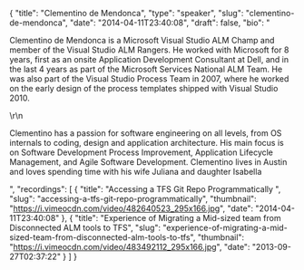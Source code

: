 {
  "title": "Clementino de Mendonca",
  "type": "speaker",
  "slug": "clementino-de-mendonca",
  "date": "2014-04-11T23:40:08",
  "draft": false,
  "bio": "<p>Clementino de Mendonca is a Microsoft Visual Studio ALM Champ and member of the Visual Studio ALM Rangers. He worked with Microsoft for 8 years, first as an onsite Application Development Consultant at Dell, and in the last 4 years as part of the Microsoft Services National ALM Team. He was also part of the Visual Studio Process Team in 2007, where he worked on the early design of the process templates shipped with Visual Studio 2010.</p>\r\n<p>Clementino has a passion for software engineering on all levels, from OS internals to coding, design and application architecture. His main focus is on Software Development Process Improvement, Application Lifecycle Management, and Agile Software Development. Clementino lives in Austin and loves spending time with his wife Juliana and daughter Isabella</p>",
  "recordings": [
    {
      "title": "Accessing a TFS Git Repo Programmatically ",
      "slug": "accessing-a-tfs-git-repo-programmatically",
      "thumbnail": "https://i.vimeocdn.com/video/482640523_295x166.jpg",
      "date": "2014-04-11T23:40:08"
    },
    {
      "title": "Experience of Migrating a Mid-sized team from Disconnected ALM tools to TFS",
      "slug": "experience-of-migrating-a-mid-sized-team-from-disconnected-alm-tools-to-tfs",
      "thumbnail": "https://i.vimeocdn.com/video/483492112_295x166.jpg",
      "date": "2013-09-27T02:37:22"
    }
  ]
}